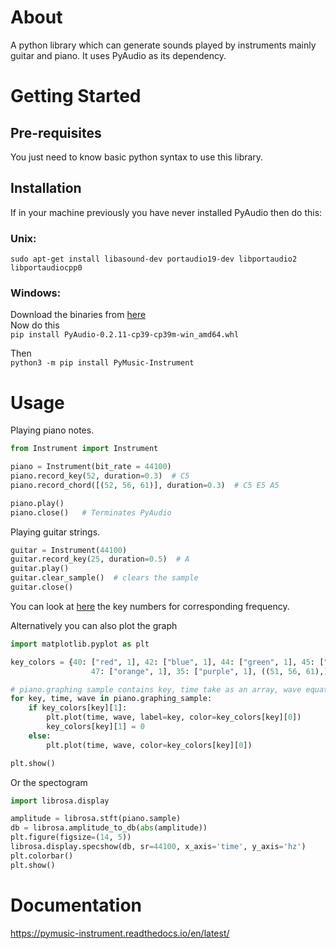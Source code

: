 # About
A python library which can generate sounds played by instruments mainly guitar and piano. It uses PyAudio as its
dependency.

# Getting Started
## Pre-requisites 
You just need to know basic python syntax to use this library.

## Installation
If in your machine previously you have never installed PyAudio then do this:<br>

### Unix:<br>
`sudo apt-get install libasound-dev portaudio19-dev libportaudio2 libportaudiocpp0`

### Windows:<br>
Download the binaries from [here](https://www.lfd.uci.edu/~gohlke/pythonlibs/)
<br> Now do this<br>
`pip install PyAudio‑0.2.11‑cp39‑cp39m‑win_amd64.whl`

Then<br>
`python3 -m pip install PyMusic-Instrument`


# Usage

Playing piano notes.
```python
from Instrument import Instrument

piano = Instrument(bit_rate = 44100)
piano.record_key(52, duration=0.3)  # C5
piano.record_chord([(52, 56, 61)], duration=0.3)  # C5 E5 A5

piano.play()
piano.close()   # Terminates PyAudio
```

Playing guitar strings.
```python
guitar = Instrument(44100)
guitar.record_key(25, duration=0.5)  # A
guitar.play()
guitar.clear_sample()  # clears the sample
guitar.close()
```

You can look at [here](https://en.wikipedia.org/wiki/Piano_key_frequencies)
the key numbers for corresponding frequency.

Alternatively you can also plot the graph

```python
import matplotlib.pyplot as plt

key_colors = {40: ["red", 1], 42: ["blue", 1], 44: ["green", 1], 45: ["gray", 1],
                  47: ["orange", 1], 35: ["purple", 1], ((51, 56, 61),): ['black', 1]}

# piano.graphing sample contains key, time take as an array, wave equation as an array.
for key, time, wave in piano.graphing_sample:
    if key_colors[key][1]:
        plt.plot(time, wave, label=key, color=key_colors[key][0])
        key_colors[key][1] = 0
    else:
        plt.plot(time, wave, color=key_colors[key][0])

plt.show()
```
Or the spectogram

```python
import librosa.display

amplitude = librosa.stft(piano.sample)
db = librosa.amplitude_to_db(abs(amplitude))
plt.figure(figsize=(14, 5))
librosa.display.specshow(db, sr=44100, x_axis='time', y_axis='hz')
plt.colorbar()
plt.show()
```

# Documentation

https://pymusic-instrument.readthedocs.io/en/latest/

